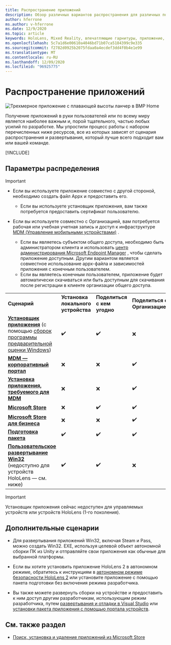 ```yaml
---
title: Распространение приложений
description: Обзор различных вариантов распространения для различных поддерживаемых платформ и хранилищ публикаций.
author: hferrone
ms.author: v-hferrone
ms.date: 12/9/2020
ms.topic: article
keywords: HoloLens, Mixed Reality, впечатляющие гарнитуры, приложение, UWP, отправка, отправка, фильтры, метаданные, требования к системе, ключевые слова, wack, сертификация, пакет, appx, товары
ms.openlocfilehash: 5c7a1d6e00610a4046bd71b07ca5184399c9e335
ms.sourcegitcommit: f2782d0925b2075fdaa0a4ecdef3dd4f0b4e1e99
ms.translationtype: MT
ms.contentlocale: ru-RU
ms.lasthandoff: 12/09/2020
ms.locfileid: "96925775"
---
```

# <a name="distributing-your-apps"></a>Распространение приложений

![Трехмерное приложение с плавающей высоты ланчер в ВМР Home](images/distribute-hero-image.png)

Получение приложений в руки пользователей или по всему миру является наиболее важным и, порой тщательного, частью любых усилий по разработке. Мы упростили процесс работы с набором перечисленных ниже ресурсов, все из которых зависят от сценария распространения и развертывания, который лучше всего подходит вам или вашей команде.

[!INCLUDE[](includes/before-submission.md)]

## <a name="distribution-options"></a>Параметры распределения

> [!IMPORTANT]
> * Если вы используете приложение совместно с другой стороной, необходимо создать файл Appx и предоставить его. 
>     * Если вы используете установщик приложения, вам также потребуется предоставить сертификат пользователю.
> 
> * Если вы используете совместно с Организацией, вам потребуется рабочая или учебная учетная запись и доступ к инфраструктуре [MDM (Управление мобильными устройствами)](https://docs.microsoft.com/hololens/hololens-enroll-mdm) .  
>    * Если вы являетесь субъектом общего доступа, необходимо быть администратором клиента и использовать [центр администрирования Microsoft Endpoint Manager](https://docs.microsoft.com/mem/intune/apps/apps-deploy) , чтобы сделать приложение доступным. Другим вариантом является совместное использование appx-файла и зависимостей приложения с конечным пользователем.
>    * Если вы являетесь конечным пользователем, приложение будет автоматически скачиваться или быть доступным для скачивания после регистрации в клиенте организации общего доступа. 

<table>
<colgroup>
    <col width="33%" />
    <col width="22%" />
    <col width="22%" />
    <col width="22%" />
</colgroup>
<tr>
    <td><strong>Сценарий</strong></td>
    <td><strong>Установка локального устройства</strong></td>
    <td><strong>Поделиться с кем угодно</strong></td>
    <td><strong>Поделиться с Организацией</strong></td>
</tr>
<tr>
    <td><a href="https://docs.microsoft.com/hololens/app-deploy-app-installer"><strong>Установщик приложения</strong></a> (с помощью <a href="https://docs.microsoft.com/hololens/hololens-insider">сборок программы предварительной оценки Windows</a>)</td>
    <td>✔️</td>
    <td>✔️</td>
    <td>❌</td>
</tr>
<tr>
    <td><a href="https://docs.microsoft.com/hololens/app-deploy-app-installer"><strong>MDM — корпоративный портал</strong></a></td>
    <td>❌</td>
    <td>❌</td>
    <td>✔️</td>
</tr>
<tr>
    <td><a href="https://docs.microsoft.com/hololens/app-deploy-intune"><strong>Установка приложения, требуемого для MDM</strong></a></td>
    <td>❌</td>
    <td>❌</td>
    <td>✔️</td>
</tr>
<tr>
    <td><a href="submitting-an-app-to-the-microsoft-store.md"><strong>Microsoft Store</strong></a></td>
    <td>❌</td>
    <td>✔️</td>
    <td>✔️</td>
</tr>
<tr>
    <td><a href="https://docs.microsoft.com/hololens/app-deploy-store-business"><strong>Microsoft Store для бизнеса</strong></a></td>
    <td>❌</td>
    <td>❌</td>
    <td>✔️</td>
</tr>
<tr>
    <td><a href="https://docs.microsoft.com/hololens/app-deploy-provisioning-package"><strong>Подготовка пакета</strong></a></td>
    <td>✔️</td>
    <td>✔️</td>
    <td>✔️</td>
</tr>
<tr>
    <td><a href="#additional-scenarios"><strong>Пользовательское развертывание Win32</strong></a> (недоступно для устройств HoloLens — см. ниже)</td>
    <td>✔️</td>
    <td>✔️</td>
    <td>❌</td>
</tr>
</table>

> [!IMPORTANT]
> Установщик приложения сейчас недоступен для управляемых устройств или устройств HoloLens (1-го поколения).

## <a name="additional-scenarios"></a>Дополнительные сценарии

* Для развертывания приложений Win32, включая Steam и Pass, можно создать Win32. EXE, используя целевой объект автономной сборки ПК из Unity и отправляйте свои приложения как обычные для выбранной платформы. 

* Если вы хотите установить приложение HoloLens 2 в автономном режиме, обратитесь к инструкциям в [автономном режиме безопасности HoloLens 2](https://docs.microsoft.com/hololens/hololens-common-scenarios-offline-secure) или установите приложение с помощью пакета подготовки без включения режима разработчика.

* Вы также можете развернуть сборки на устройстве и предоставить к ним доступ другим разработчикам, использующим режим разработчика, путем [развертывания и отладки в Visual Studio](../develop/platform-capabilities-and-apis/using-visual-studio.md) или [установки пакета приложения с помощью портала устройств](https://docs.microsoft.com/hololens/holographic-custom-apps#installing-an-application-package-with-the-device-portal).

## <a name="see-also"></a>См. также раздел
* [Поиск, установка и удаление приложений из Microsoft Store](https://docs.microsoft.com/hololens/holographic-store-apps)

<!-- ## Submitting to the Microsoft Store

You've finally made it to the last step on your distribution journey, actually getting your app into the Microsoft Store! Our [submission guidelines](submitting-an-app-to-the-microsoft-store.md) article will take you through: 

* Partner Center registration 
* Asset preparation
* App packaging
* Testing
* Final submission process

You can even give out free trials to get future consumers excited about your new immersive experience. Once your app is listed on the Microsoft Store you can sit back, engage with your expanding user community, and think about all the new features you want to add! -->
